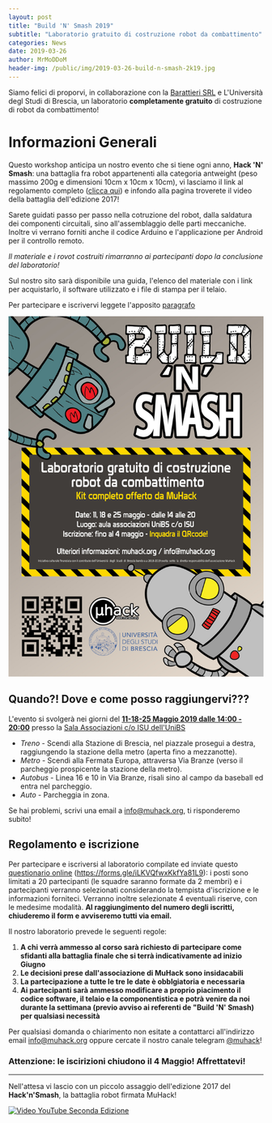 ```yaml
---
layout: post
title: "Build 'N' Smash 2019"
subtitle: "Laboratorio gratuito di costruzione robot da combattimento"
categories: News
date: 2019-03-26
author: MrMoDDoM
header-img: /public/img/2019-03-26-build-n-smash-2k19.jpg
---
```


Siamo felici di proporvi, in collaborazione con la [Barattieri SRL](https://barattieri.info/) e L'Università degl Studi di Brescia, un laboratorio __completamente gratuito__ di costruzione di robot da combattimento!

# Informazioni Generali

Questo workshop anticipa un nostro evento che si tiene ogni anno, __Hack 'N' Smash__: una battaglia fra robot appartenenti alla categoria antweight (peso massimo 200g e dimensioni 10cm x 10cm x 10cm), vi lasciamo il link al regolamento completo ([clicca qui](/public/doc/regolamento-hack-n-smash.pdf)) e infondo alla pagina troverete il video della battaglia dell'edizione 2017!

Sarete guidati passo per passo nella cotruzione del robot, dalla saldatura dei componenti circuitali, sino all'assemblaggio delle parti meccaniche.
Inoltre vi verrano forniti anche il codice Arduino e l'applicazione per Android per il controllo remoto.

_Il materiale e i rovot costruiti rimarranno ai partecipanti dopo la conclusione del laboratorio!_

Sul nostro sito sarà disponibile una guida, l'elenco del materiale con i link per acquistarlo, il software utilizzato e i file di stampa per il telaio.

Per partecipare e iscrivervi leggete l'apposito [paragrafo](#regolamento-e-iscrizione)

![Flyer](/public/img/2019-03-26-build-n-smash-2k19.jpg "Condividimi!" )

## Quando?! Dove e come posso raggiungervi???

L'evento si svolgerà nei giorni del  __<u>11-18-25 Maggio 2019 dalle 14:00 - 20:00</u>__ presso la [Sala Associazioni c/o ISU dell'UniBS](https://goo.gl/maps/sB5veuG4jdM2)

* <span class="fa fa-1x fa-train"> *Treno*</span> - Scendi alla Stazione di Brescia, nel piazzale prosegui a destra, raggiungendo la stazione della metro (aperta fino a mezzanotte).
* <span class="fa fa-1x fa-subway"> *Metro*</span> - Scendi alla Fermata Europa, attraversa Via Branze (verso il parcheggio prospicente la stazione della metro).
* <span class="fa fa-1x fa-bus"> *Autobus*</span> - Linea 16 e 10 in Via Branze, risali sino al campo da baseball ed entra nel parcheggio.
* <span class="fa fa-1x fa-car"> *Auto*</span> - Parcheggia in zona.

Se hai problemi, scrivi una email a [info@muhack.org](mailto:info@muhack.org), ti risponderemo subito!

## Regolamento e iscrizione

Per partecipare e iscriversi al laboratorio compilate ed inviate questo [questionario online](https://forms.gle/iLKVQfwxKkfYa81L9) (<https://forms.gle/iLKVQfwxKkfYa81L9>): i posti sono limitati a 20 partecipanti (le squadre saranno formate da 2 membri) e i partecipanti verranno selezionati considerando la tempista d'iscrizione e le informazioni forniteci. Verranno inoltre selezionate 4 eventuali riserve, con le medesime modalità.
__Al raggiungimento del numero degli iscritti, chiuderemo il form e avviseremo tutti via email.__

Il nostro laboratorio prevede le seguenti regole:
1. __A chi verrà ammesso al corso sarà richiesto di partecipare come sfidanti alla battaglia finale che si terrà indicativamente ad inizio Giugno__
2. __Le decisioni prese dall'associazione di MuHack sono insidacabili__
3. __La partecipazione a tutte le tre le date è obblgiatoria e necessaria__
4. __Ai partecipanti sarà ammesso modificare a proprio piacimento il codice software, il telaio e la componentistica e potrà venire da noi durante la settimana (previo avviso ai referenti de "Build 'N' Smash) per qualsiasi necessità__

Per qualsiasi domanda o chiarimento non esitate a contattarci all'indirizzo email [info@muhack.org](mailto:info@muhack.org) oppure cercate il nostro canale telegram [@muhack](https://t.me/muhack)!

### Attenzione: le iscirizioni chiudono il 4 Maggio! Affrettatevi!

---

Nell'attesa vi lascio con un piccolo assaggio dell'edizione 2017 del __Hack'n'Smash__, la battaglia robot firmata MuHack!

[![Video YouTube Seconda Edizione](https://img.youtube.com/vi/YeqrAlOSkOY/0.jpg)](https://www.youtube.com/watch?v=YeqrAlOSkOY)
